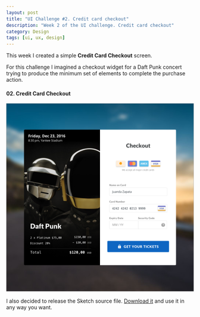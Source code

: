 ```yaml
---
layout: post
title: "UI Challenge #2. Credit card checkout"
description: "Week 2 of the UI challenge. Credit card checkout"
category: Design
tags: [ui, ux, design]
---
```


This week I created a simple **Credit Card Checkout** screen.

For this challenge I imagined a checkout widget for a Daft Punk concert trying
to produce the minimum set of elements to complete the purchase action.

#### 02. Credit Card Checkout
![02. Credit Card Checkout](/images/daily-ui/02.credit-card-checkout.png "02. Credit Card Checkout")

I also decided to release the Sketch source file.
[Download it](/images/daily-ui/02.credit-card-checkout.sketch) and use it in any
way you want.
